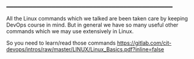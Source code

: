 ## ____________________________________________

All the Linux commands which we talked are been taken care by keeping DevOps course in mind. But in general we have so many useful other commands which we may use extensively in Linux. 

So you need to learn/read those commands 
https://gitlab.com/cit-devops/intros/raw/master/LINUX/Linux_Basics.pdf?inline=false